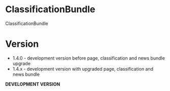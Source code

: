 ClassificationBundle
====================

ClassificationBundle

Version
=======

* 1.4.0 - development version before page, classification and news bundle upgrade
* 1.4.x - development version with upgraded page, classification and news bundle

**DEVELOPMENT VERSION**